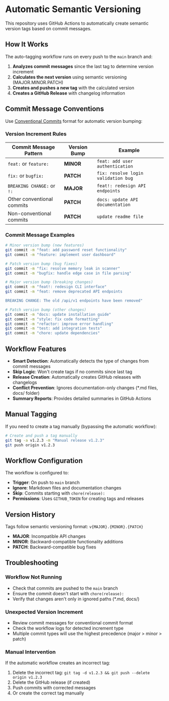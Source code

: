 # Automatic Semantic Versioning

This repository uses GitHub Actions to automatically create semantic version tags based on commit messages.

## How It Works

The auto-tagging workflow runs on every push to the `main` branch and:

1. **Analyzes commit messages** since the last tag to determine version increment
2. **Calculates the next version** using semantic versioning (MAJOR.MINOR.PATCH)
3. **Creates and pushes a new tag** with the calculated version
4. **Creates a GitHub Release** with changelog information

## Commit Message Conventions

Use [Conventional Commits](https://www.conventionalcommits.org/) format for automatic version bumping:

### Version Increment Rules

| Commit Message Pattern     | Version Bump | Example                             |
| -------------------------- | ------------ | ----------------------------------- |
| `feat:` or `feature:`      | **MINOR**    | `feat: add user authentication`     |
| `fix:` or `bugfix:`        | **PATCH**    | `fix: resolve login validation bug` |
| `BREAKING CHANGE:` or `!:` | **MAJOR**    | `feat!: redesign API endpoints`     |
| Other conventional commits | **PATCH**    | `docs: update API documentation`    |
| Non-conventional commits   | **PATCH**    | `update readme file`                |

### Commit Message Examples

```bash
# Minor version bump (new features)
git commit -m "feat: add password reset functionality"
git commit -m "feature: implement user dashboard"

# Patch version bump (bug fixes)
git commit -m "fix: resolve memory leak in scanner"
git commit -m "bugfix: handle edge case in file parsing"

# Major version bump (breaking changes)
git commit -m "feat!: redesign CLI interface"
git commit -m "feat: remove deprecated API endpoints

BREAKING CHANGE: The old /api/v1 endpoints have been removed"

# Patch version bump (other changes)
git commit -m "docs: update installation guide"
git commit -m "style: fix code formatting"
git commit -m "refactor: improve error handling"
git commit -m "test: add integration tests"
git commit -m "chore: update dependencies"
```

## Workflow Features

- **Smart Detection**: Automatically detects the type of changes from commit messages
- **Skip Logic**: Won't create tags if no commits since last tag
- **Release Creation**: Automatically creates GitHub releases with changelogs
- **Conflict Prevention**: Ignores documentation-only changes (\*.md files, docs/ folder)
- **Summary Reports**: Provides detailed summaries in GitHub Actions

## Manual Tagging

If you need to create a tag manually (bypassing the automatic workflow):

```bash
# Create and push a tag manually
git tag -a v1.2.3 -m "Manual release v1.2.3"
git push origin v1.2.3
```

## Workflow Configuration

The workflow is configured to:

- **Trigger**: On push to `main` branch
- **Ignore**: Markdown files and documentation changes
- **Skip**: Commits starting with `chore(release):`
- **Permissions**: Uses `GITHUB_TOKEN` for creating tags and releases

## Version History

Tags follow semantic versioning format: `v{MAJOR}.{MINOR}.{PATCH}`

- **MAJOR**: Incompatible API changes
- **MINOR**: Backward-compatible functionality additions
- **PATCH**: Backward-compatible bug fixes

## Troubleshooting

### Workflow Not Running

- Check that commits are pushed to the `main` branch
- Ensure the commit doesn't start with `chore(release):`
- Verify that changes aren't only in ignored paths (\*.md, docs/)

### Unexpected Version Increment

- Review commit messages for conventional commit format
- Check the workflow logs for detected increment type
- Multiple commit types will use the highest precedence (major > minor > patch)

### Manual Intervention

If the automatic workflow creates an incorrect tag:

1. Delete the incorrect tag: `git tag -d v1.2.3 && git push --delete origin v1.2.3`
2. Delete the GitHub release (if created)
3. Push commits with corrected messages
4. Or create the correct tag manually
